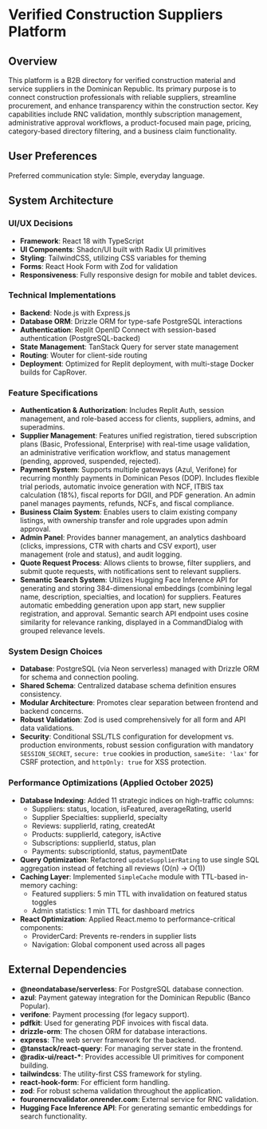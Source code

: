 # Verified Construction Suppliers Platform

## Overview
This platform is a B2B directory for verified construction material and service suppliers in the Dominican Republic. Its primary purpose is to connect construction professionals with reliable suppliers, streamline procurement, and enhance transparency within the construction sector. Key capabilities include RNC validation, monthly subscription management, administrative approval workflows, a product-focused main page, pricing, category-based directory filtering, and a business claim functionality.

## User Preferences
Preferred communication style: Simple, everyday language.

## System Architecture

### UI/UX Decisions
-   **Framework**: React 18 with TypeScript
-   **UI Components**: Shadcn/UI built with Radix UI primitives
-   **Styling**: TailwindCSS, utilizing CSS variables for theming
-   **Forms**: React Hook Form with Zod for validation
-   **Responsiveness**: Fully responsive design for mobile and tablet devices.

### Technical Implementations
-   **Backend**: Node.js with Express.js
-   **Database ORM**: Drizzle ORM for type-safe PostgreSQL interactions
-   **Authentication**: Replit OpenID Connect with session-based authentication (PostgreSQL-backed)
-   **State Management**: TanStack Query for server state management
-   **Routing**: Wouter for client-side routing
-   **Deployment**: Optimized for Replit deployment, with multi-stage Docker builds for CapRover.

### Feature Specifications
-   **Authentication & Authorization**: Includes Replit Auth, session management, and role-based access for clients, suppliers, admins, and superadmins.
-   **Supplier Management**: Features unified registration, tiered subscription plans (Basic, Professional, Enterprise) with real-time usage validation, an administrative verification workflow, and status management (pending, approved, suspended, rejected).
-   **Payment System**: Supports multiple gateways (Azul, Verifone) for recurring monthly payments in Dominican Pesos (DOP). Includes flexible trial periods, automatic invoice generation with NCF, ITBIS tax calculation (18%), fiscal reports for DGII, and PDF generation. An admin panel manages payments, refunds, NCFs, and fiscal compliance.
-   **Business Claim System**: Enables users to claim existing company listings, with ownership transfer and role upgrades upon admin approval.
-   **Admin Panel**: Provides banner management, an analytics dashboard (clicks, impressions, CTR with charts and CSV export), user management (role and status), and audit logging.
-   **Quote Request Process**: Allows clients to browse, filter suppliers, and submit quote requests, with notifications sent to relevant suppliers.
-   **Semantic Search System**: Utilizes Hugging Face Inference API for generating and storing 384-dimensional embeddings (combining legal name, description, specialties, and location) for suppliers. Features automatic embedding generation upon app start, new supplier registration, and approval. Semantic search API endpoint uses cosine similarity for relevance ranking, displayed in a CommandDialog with grouped relevance levels.

### System Design Choices
-   **Database**: PostgreSQL (via Neon serverless) managed with Drizzle ORM for schema and connection pooling.
-   **Shared Schema**: Centralized database schema definition ensures consistency.
-   **Modular Architecture**: Promotes clear separation between frontend and backend concerns.
-   **Robust Validation**: Zod is used comprehensively for all form and API data validations.
-   **Security**: Conditional SSL/TLS configuration for development vs. production environments, robust session configuration with mandatory `SESSION_SECRET`, `secure: true` cookies in production, `sameSite: 'lax'` for CSRF protection, and `httpOnly: true` for XSS protection.

### Performance Optimizations (Applied October 2025)
-   **Database Indexing**: Added 11 strategic indices on high-traffic columns:
    - Suppliers: status, location, isFeatured, averageRating, userId
    - Supplier Specialties: supplierId, specialty
    - Reviews: supplierId, rating, createdAt
    - Products: supplierId, category, isActive
    - Subscriptions: supplierId, status, plan
    - Payments: subscriptionId, status, paymentDate
-   **Query Optimization**: Refactored `updateSupplierRating` to use single SQL aggregation instead of fetching all reviews (O(n) → O(1))
-   **Caching Layer**: Implemented `SimpleCache` module with TTL-based in-memory caching:
    - Featured suppliers: 5 min TTL with invalidation on featured status toggles
    - Admin statistics: 1 min TTL for dashboard metrics
-   **React Optimization**: Applied React.memo to performance-critical components:
    - ProviderCard: Prevents re-renders in supplier lists
    - Navigation: Global component used across all pages

## External Dependencies

-   **@neondatabase/serverless**: For PostgreSQL database connection.
-   **azul**: Payment gateway integration for the Dominican Republic (Banco Popular).
-   **verifone**: Payment processing (for legacy support).
-   **pdfkit**: Used for generating PDF invoices with fiscal data.
-   **drizzle-orm**: The chosen ORM for database interactions.
-   **express**: The web server framework for the backend.
-   **@tanstack/react-query**: For managing server state in the frontend.
-   **@radix-ui/react-\***: Provides accessible UI primitives for component building.
-   **tailwindcss**: The utility-first CSS framework for styling.
-   **react-hook-form**: For efficient form handling.
-   **zod**: For robust schema validation throughout the application.
-   **fouronerncvalidator.onrender.com**: External service for RNC validation.
-   **Hugging Face Inference API**: For generating semantic embeddings for search functionality.